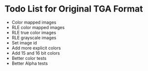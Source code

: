 # Todo List for Original TGA Format

* Color mapped images
* RLE color mapped images
* RLE true color images
* RLE grayscale images
* Set image id
* Add more explicit colors
* Add 15 and 16 bit colors
* Better color tests
* Better Alpha tests
